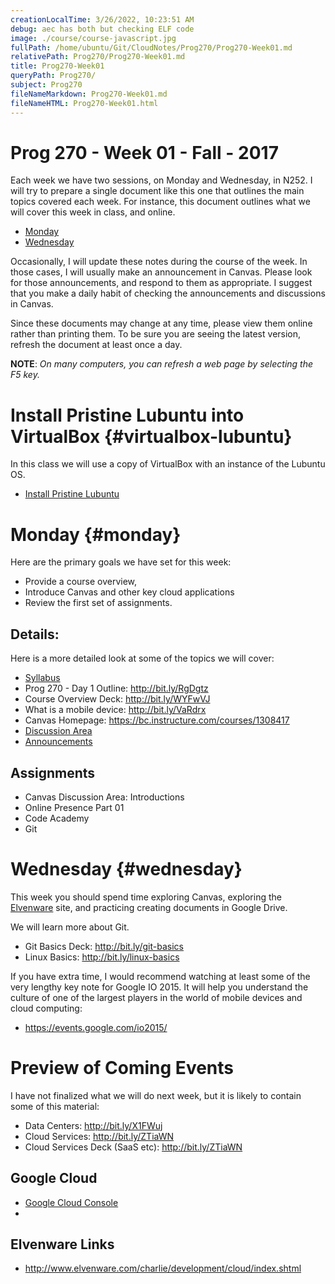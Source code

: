 ```yaml
---
creationLocalTime: 3/26/2022, 10:23:51 AM
debug: aec has both but checking ELF code
image: ./course/course-javascript.jpg
fullPath: /home/ubuntu/Git/CloudNotes/Prog270/Prog270-Week01.md
relativePath: Prog270/Prog270-Week01.md
title: Prog270-Week01
queryPath: Prog270/
subject: Prog270
fileNameMarkdown: Prog270-Week01.md
fileNameHTML: Prog270-Week01.html
---
```



<!-- toc -->
<!-- tocstop -->

# Prog 270 - Week 01 - Fall - 2017

Each week we have two sessions, on Monday and Wednesday, in N252. I will try to prepare a single document like this one that outlines the main topics covered each week. For instance, this document outlines what we will cover this week in class, and online.

- [Monday](#monday)
- [Wednesday](#Wednesday)

Occasionally, I will update these notes during the course of the week. In those cases, I will usually make an announcement in Canvas. Please look for those announcements, and respond to them as appropriate. I suggest that you make a daily habit of checking the announcements and discussions in Canvas.

Since these documents may change at any time, please view them online rather than printing them. To be sure you are seeing the latest version, refresh the document at least once a day.

**NOTE**: _On many computers, you can refresh a web page by selecting the F5 key._

# Install Pristine Lubuntu into VirtualBox {#virtualbox-lubuntu}

In this class we will use a copy of VirtualBox with an instance of the Lubuntu OS.

- [Install Pristine Lubuntu][pristine-lubuntu]


# Monday {#monday}

Here are the primary goals we have set for this week:

- Provide a course overview,
- Introduce Canvas and other key cloud applications
- Review the first set of assignments.

## Details:

Here is a more detailed look at some of the topics we will cover:

- [Syllabus](http://bit.ly/prog270-syllabus-2017)
- Prog 270 - Day 1 Outline: <http://bit.ly/RgDgtz>
- Course Overview Deck: <http://bit.ly/WYFwVJ>
- What is a mobile device: <http://bit.ly/VaRdrx>
- Canvas Homepage: <https://bc.instructure.com/courses/1308417>
- [Discussion Area](https://bc.instructure.com/courses/1308417/discussion_topics)
- [Announcements](https://bc.instructure.com/courses/1308417/announcements)

## Assignments

- Canvas Discussion Area: Introductions
- Online Presence Part 01
- Code Academy
- Git

# Wednesday {#wednesday}

This week you should spend time exploring Canvas, exploring the [Elvenware](http://www.elvenware.com/charlie) site, and practicing creating documents in Google Drive.

We will learn more about Git.

- Git Basics Deck: <http://bit.ly/git-basics>
- Linux Basics: <http://bit.ly/linux-basics>

If you have extra time, I would recommend watching at least some of the very lengthy key note for Google IO 2015\. It will help you understand the culture of one of the largest players in the world of mobile devices and cloud computing:

- <https://events.google.com/io2015/>

# Preview of Coming Events

I have not finalized what we will do next week, but it is likely to contain some of this material:

- Data Centers: <http://bit.ly/X1FWuj>
- Cloud Services: <http://bit.ly/ZTiaWN>
- Cloud Services Deck (SaaS etc): <http://bit.ly/ZTiaWN>

## Google Cloud

- [Google Cloud Console][google-console]
-
## Elvenware Links

- <http://www.elvenware.com/charlie/development/cloud/index.shtml>

[google-console]: https://console.cloud.google.com/
[pristine-lubuntu]: http://www.ccalvert.net/books/CloudNotes/tips/InstallPristineLubuntu.html
